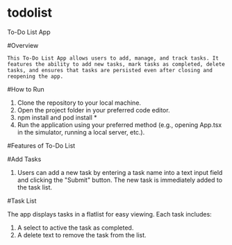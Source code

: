 # todolist

To-Do List App

#Overview

    This To-Do List App allows users to add, manage, and track tasks. It features the ability to add new tasks, mark tasks as completed, delete tasks, and ensures that tasks are persisted even after closing and reopening the app.

#How to Run

1. Clone the repository to your local machine.
2. Open the project folder in your preferred code editor.
3. npm install and pod install *
4. Run the application using your preferred method (e.g., opening App.tsx in the simulator, running a local server, etc.).

#Features of To-Do List

#Add Tasks

1. Users can add a new task by entering a task name into a text input field and clicking the "Submit" button. The new task is immediately added to the task list.

#Task List

The app displays tasks in a flatlist for easy viewing. Each task includes:

1. A select to active the task as completed.
2. A delete text to remove the task from the list.